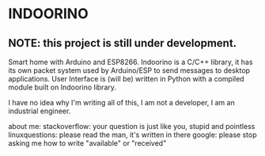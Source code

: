 # INDOORINO

## NOTE: this project is still under development. 

Smart home with Arduino and ESP8266. Indoorino is a C/C++ library, it has its own packet system used by Arduino/ESP to send messages to desktop applications. User Interface is (will be) written in Python with a compiled module built on Indoorino library.

I have no idea why I'm writing all of this, I am not a developer, I am an industrial engineer.

about me:
stackoverflow: your question is just like you, stupid and pointless
linuxquestions: please read the man, it's written in there
google: please stop asking me how to write "available" or "received"
